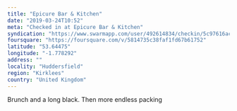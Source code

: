 ```yaml
---
title: "Epicure Bar & Kitchen"
date: "2019-03-24T10:52"
meta: "Checked in at Epicure Bar & Kitchen"
syndication: "https://www.swarmapp.com/user/492614834/checkin/5c97616ac36588002b6fe7d7"
foursquare: "https://foursquare.com/v/5814735c38faf1fd67b61752"
latitude: "53.64475"
longitude: "-1.778292"
address: ""
locality: "Huddersfield"
region: "Kirklees"
country: "United Kingdom"
---
```

Brunch and a long black. Then more endless packing
